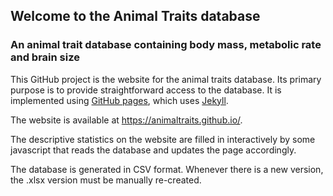 ## Welcome to the Animal Traits database

### An animal trait database containing body mass, metabolic rate and brain size

This GitHub project is the website for the animal traits database. Its primary purpose is to provide straightforward access to the database. It is implemented using [GitHub pages](https://pages.github.com/), which uses [Jekyll](https://docs.github.com/en/pages/setting-up-a-github-pages-site-with-jekyll).

The website is available at https://animaltraits.github.io/.

The descriptive statistics on the website are filled in interactively by some javascript that reads the database and updates the page accordingly.

The database is generated in CSV format. Whenever there is a new version, the .xlsx version must be manually re-created.